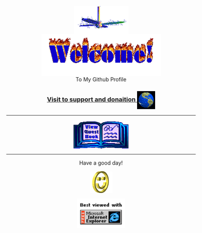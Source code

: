 <div align="center">
<img src="img/fan-1.gif" alt="Fan" align="center">
</div>

<div align="center">
<img src="img/welcome-fire.gif" alt="Welcome" align="center">
</div>

<div align="center">
To My Github Profile
</div>

<h3 align="center">
<!-- <a href="#">Visit my personal homepage -->
<a href="https://saweria.co/nurkholisalek">Visit to support and donaition
<img src="img/website.gif" alt="website" align="center">
</a>
</h3>

<hr>

<div align="center">
<!-- <p>Write something nice in my guest book:</p> -->
<a href="#"><img src="img/guestbook.gif" alt="Guest book" align="center"></a>
</div>

<hr>

<div align="center">
<p>Have a good day!</p>
<div>
<img src="img/smile.gif" alt="Smiley" align="center">
</div>
</div>

<div align="center">
<p></p>
<!-- <img src="count.svg" alt="hit counter" align="center"> -->
</div>

<div align="center">
<img src="img/ie.jpg" alt="Best viewed with Microsoft Internet Explorer" align="center" width="128">
</div>

<!-- - 👋 Hi, I’m @nurkholisalek
- 👀 I’m interested in ...
- 🌱 I’m currently learning ...
- 💞️ I’m looking to collaborate on ...
- 📫 How to reach me ...
- 😄 Pronouns: ...
- ⚡ Fun fact: ... -->

<!---
nurkholisalek/nurkholisalek is a ✨ special ✨ repository because its `README.md` (this file) appears on your GitHub profile.
You can click the Preview link to take a look at your changes.
--->
